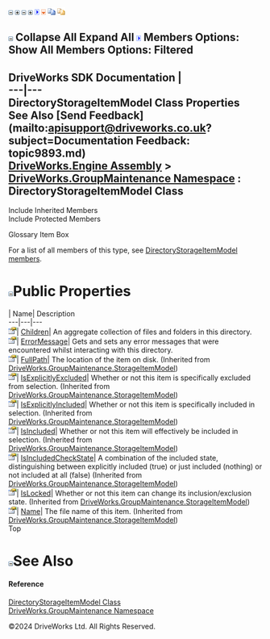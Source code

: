 ![](dotnetimages/collapse.gif) ![](dotnetimages/expand.gif) ![](dotnetimages/collapse.gif) ![](dotnetimages/expand.gif) ![](dotnetimages/drpdown.gif) ![](dotnetimages/drpdown_orange.gif) ![](dotnetimages/copycode.gif) ![](dotnetimages/copycodeHighlight.gif)

![](dotnetimages/collapse.gif) Collapse All Expand All ![](dotnetimages/drpdown.gif) Members Options: Show All  Members Options: Filtered   
---  
DriveWorks SDK Documentation  |   
---|---  
DirectoryStorageItemModel Class Properties   
See Also [Send Feedback](mailto:apisupport@driveworks.co.uk?subject=Documentation Feedback: topic9893.md)  
[DriveWorks.Engine Assembly](topic2156.md) > [DriveWorks.GroupMaintenance Namespace](topic9628.md) : DirectoryStorageItemModel Class  
---  
  
Include Inherited Members    
Include Protected Members    


Glossary Item Box

For a list of all members of this type, see [DirectoryStorageItemModel members](topic9894.md).

# ![](dotnetimages/collapse.gif)Public Properties

| Name| Description  
---|---|---  
![Public Property](dotnetimages/publicProperty.gif)| [Children](topic9900.md)| An aggregate collection of files and folders in this directory.   
![Public Property](dotnetimages/publicProperty.gif)| [ErrorMessage](topic9901.md)| Gets and sets any error messages that were encountered whilst interacting with this directory.   
![Public Property](dotnetimages/publicProperty.gif)| [FullPath](topic9999.md)| The location of the item on disk. (Inherited from [DriveWorks.GroupMaintenance.StorageItemModel](topic9992.md))  
![Public Property](dotnetimages/publicProperty.gif)| [IsExplicitlyExcluded](topic10000.md)| Whether or not this item is specifically excluded from selection. (Inherited from [DriveWorks.GroupMaintenance.StorageItemModel](topic9992.md))  
![Public Property](dotnetimages/publicProperty.gif)| [IsExplicitlyIncluded](topic10001.md)| Whether or not this item is specifically included in selection. (Inherited from [DriveWorks.GroupMaintenance.StorageItemModel](topic9992.md))  
![Public Property](dotnetimages/publicProperty.gif)| [IsIncluded](topic10002.md)| Whether or not this item will effectively be included in selection. (Inherited from [DriveWorks.GroupMaintenance.StorageItemModel](topic9992.md))  
![Public Property](dotnetimages/publicProperty.gif)| [IsIncludedCheckState](topic10003.md)| A combination of the included state, distinguishing between explicitly included (true) or just included (nothing) or not included at all (false) (Inherited from [DriveWorks.GroupMaintenance.StorageItemModel](topic9992.md))  
![Public Property](dotnetimages/publicProperty.gif)| [IsLocked](topic10004.md)| Whether or not this item can change its inclusion/exclusion state. (Inherited from [DriveWorks.GroupMaintenance.StorageItemModel](topic9992.md))  
![Public Property](dotnetimages/publicProperty.gif)| [Name](topic10005.md)| The file name of this item. (Inherited from [DriveWorks.GroupMaintenance.StorageItemModel](topic9992.md))  
Top

# ![](dotnetimages/collapse.gif)See Also

#### Reference

[DirectoryStorageItemModel Class](topic9893.md)   
[DriveWorks.GroupMaintenance Namespace](topic9628.md)

©2024 DriveWorks Ltd. All Rights Reserved.
